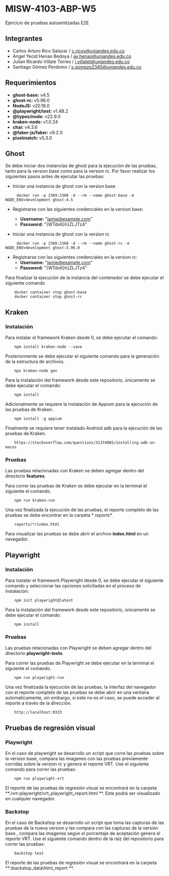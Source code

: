 # MISW-4103-ABP-W5

Ejercicio de pruebas autoamtizadas E2E

## Integrantes

- Carlos Arturo Rico Salazar / [c.ricos@uniandes.edu.co](c.ricos@uniandes.edu.co)
- Angel Yecid Henao Bedoya / [ay.henao@uniandes.edu.co](ay.henao@uniandes.edu.co)
- Julian Ricardo Villate Torres / [j.villatet@uniandes.edu.co](j.villatet@uniandes.edu.co)
- Santiago Gómez Perdomo / [s.gomezp2345@uniandes.edu.co](s.gomezp2345@uniandes.edu.co)

## Requerimientos

- **ghost-base:** v4.5
- **ghost-rc:** v5.96.0
- **NodeJS:** v20.18.0
- **@playwright/test:** v1.48.2
- **@types/node:** v22.9.0
- **kraken-node:** v1.0.24
- **chai:** v4.3.6
- **@faker-js/faker:** v9.2.0
- **pixelmatch:** v5.3.0

## Ghost

Se debe iniciar dos instancías de ghost para la ejecución de las pruebas, tanto para la version base como para la
version rc. Por favor realizar los siguientes pasos antes de ejecutar las pruebas:

- Iniciar una instancia de ghost con la version base

```shell
     docker run -p 2369:2368 -d --rm --name ghost-base -e NODE_ENV=development ghost:4.5
```

- Registrarse con las siguientes credenciales en la version base:
    - **Username:** "jamie@example.com"
    - **Password:** "}WTdx6}h}ZLJTz4"

- Iniciar una instancia de ghost con la version rc

```shell
     docker run -p 2368:2368 -d --rm --name ghost-rc -e NODE_ENV=development ghost:5.96.0
```

- Registrarse con las siguientes credenciales en la version rc:
    - **Username:** "jamie@example.com"
    - **Password:** "}WTdx6}h}ZLJTz4"

Para finalizar la ejecución de la instancia del contenedor se debe ejecutar el siguiente comando

```shell
    docker container stop ghost-base
    docker container stop ghost-rc
```

## Kraken

### Instalación

Para instalar el framework Kraken desde 0, se debe ejecutar el comando:

```shell
    npm install kraken-node --save
```

Posteriormente se debe ejecutar el siguiente comando para la generación de la estructura de archivos.

```shell
    npx kraken-node gen
```

Para la instalación del framework desde este repositorio, únicamente se debe ejecutar el comando:

```shell
    npm install
```

Adicionalmente se requiere la instalación de Appium para la ejecución de las pruebas de Kraken.

```shell
    npm install -g appium
```

Finalmente se requiere tener instalado Android adb para la ejecución de las pruebas de Kraken.

```shell
    https://stackoverflow.com/questions/31374085/installing-adb-on-macos
```

### Pruebas

Las pruebas relacionadas con Kraken se deben agregar dentro del directorio **features**.

Para correr las pruebas de Kraken se debe ejecutar en la terminal el siguiente el comando.

```shell
    npm run kraken-run
```

Una vez finalizada la ejecución de las pruebas, el reporte completo de las pruebas se debe encontrar en la carpeta *
*reports**.

```shell
    reports/*/index.html
```

Para visualizar las pruebas se debe abrir el archivo **index.html** en un navegador.

## Playwright

### Instalación

Para instalar el framework Playwright desde 0, se debe ejecutar el siguiente comando y seleccionar las opciones
solicitadas en el proceso de instalación:

```shell
    npm init playwright@latest
```

Para la instalación del framework desde este repositorio, únicamente se debe ejecutar el comando:

```shell
    npm install
```

### Pruebas

Las pruebas relacionadas con Playwright se deben agregar dentro del directorio **playwright-tests**.

Para correr las pruebas de Playwright se debe ejecutar en la terminal el siguiente el comando.

```shell
    npm run playwright-run
```

Una vez finalizada la ejecución de las pruebas, la interfaz del navegador con el reporte completo de las pruebas se debe
abrir en una ventana automaticamente, sin embargo, si este no es el caso, se puede acceder al reporte a través de la
dirección.

```shell
    http://localhost:9323
```

## Pruebas de regresión visual

### Playwright

En el caso de playwright se desarrollo un script que corre las pruebas sobre la version base, compara las imagenes con
las pruebas previamente corridas sobre la version rc y genera el reporte VRT.
Use el siguiente comando para correr las pruebas:

```
    npm run playwright-vrt
```

El reporte de las pruebas de regresión visual se encontrará en la carpeta **./vrt-playwright/vrt_playwright_report.html
**.
Este podrá ser visualizado en cualquier navegador.

### Backstop

En el caso de Backsttop se desarrollo un script que toma las capturas de las pruebas de la nueva version y las compara con 
las capturas de la versión base , compara las imagenes según el porcentaje de aceptación genera el reporte VRT.
Use el siguiente comando dentro de la raíz del repositorio para correr las pruebas:

```
    backstop test
```

El reporte de las pruebas de regresión visual se encontrará en la carpeta **.\backstop_data\html_report
**.
